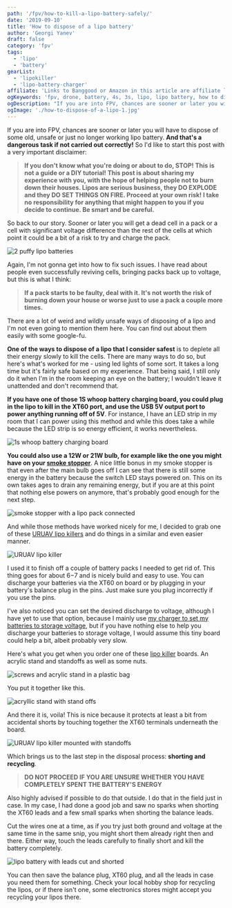 ```yaml
---
path: '/fpv/how-to-kill-a-lipo-battery-safely/'
date: '2019-09-10'
title: 'How to dispose of a lipo battery'
author: 'Georgi Yanev'
draft: false
category: 'fpv'
tags:
  - 'lipo'
  - 'battery'
gearList:
  - 'lipokiller'
  - 'lipo-battery-charger'
affiliate: 'Links to Banggood or Amazon in this article are affiliate links and would support the blog if used to make a purchase.'
ogKeywords: 'fpv, drone, battery, 4s, 3s, lipo, lipo battery, how to dispose of a lipo battery, how to kill a lipo battery, how to kill a lipo battery safely, dispose of a lipo battery'
ogDescription: "If you are into FPV, chances are sooner or later you will have to dispose of some old, unsafe or just no longer working lipo battery. And that's a dangerous task if not carried out correctly! So I'd like to start this post with a very important disclaimer..."
ogImage: './how-to-dispose-of-a-lipo-1.jpg'
---
```


If you are into FPV, chances are sooner or later you will have to dispose of some old, unsafe or just no longer working lipo battery. **And that's a dangerous task if not carried out correctly!** So I'd like to start this post with a very important disclaimer:

> **If you don't know what you're doing or about to do, STOP! This is not a guide or a DIY tutorial! This post is about sharing my experience with you, with the hope of helping people not to burn down their houses. Lipos are serious business, they DO EXPLODE and they DO SET THINGS ON FIRE. Proceed at your own risk! I take no responsibility for anything that might happen to you if you decide to continue. Be smart and be careful.**

So back to our story. Sooner or later you will get a dead cell in a pack or a cell with significant voltage difference than the rest of the cells at which point it could be a bit of a risk to try and charge the pack.

![2 puffy lipo batteries](how-to-dispose-of-a-lipo-1.jpg)

Again, I'm not gonna get into how to fix such issues. I have read about people even successfully reviving cells, bringing packs back up to voltage, but this is what I think:

> **If a pack starts to be faulty, deal with it. It's not worth the risk of burning down your house or worse just to use a pack a couple more times.**

There are a lot of weird and wildly unsafe ways of disposing of a lipo and I'm not even going to mention them here. You can find out about them easily with some google-fu.

**One of the ways to dispose of a lipo that I consider safest** is to deplete all their energy slowly to kill the cells. There are many ways to do so, but here's what's worked for me - using led lights of some sort. It takes a long time but it's fairly safe based on my experience. That being said, I still only do it when I'm in the room keeping an eye on the battery; I wouldn't leave it unattended and don't recommend that.

**If you have one of those 1S whoop battery charging board, you could plug in the lipo to kill in the XT60 port, and use the USB 5V output port to power anything running off of 5V**. For instance, I have an LED strip in my room that I can power using this method and while this does take a while because the LED strip is so energy efficient, it works nevertheless.

![1s whoop battery charging board](how-to-dispose-of-a-lipo-7.jpg)

**You could also use a 12W or 21W bulb, for example like the one you might have on your [smoke stopper][2]**. A nice little bonus in my smoke stopper is that even after the main bulb goes off I can see that there is still some energy in the battery because the switch LED stays powered on. This on its own takes ages to drain any remaining energy, but if you are at this point that nothing else powers on anymore, that's probably good enough for the next step.

![smoke stopper with a lipo pack connected](how-to-dispose-of-a-lipo-8.jpg)

And while those methods have worked nicely for me, I decided to grab one of these [URUAV lipo killers][1] and do things in a similar and even easier manner.

![URUAV lipo killer](how-to-dispose-of-a-lipo-2.jpg)

I used it to finish off a couple of battery packs I needed to get rid of. This thing goes for about $6-$7 and is nicely build and easy to use. You can discharge your batteries via the XT60 on board or by plugging in your battery's balance plug in the pins. Just make sure you plug incorrectly if you use the pins.

I've also noticed you can set the desired discharge to voltage, although I have yet to use that option, because I mainly use [my charger to set my batteries to storage voltage][3], but if you have nothing else to help you discharge your batteries to storage voltage, I would assume this tiny board could help a bit, albeit probably very slow.

Here's what you get when you order one of these [lipo killer][1] boards. An acrylic stand and standoffs as well as some nuts.

![screws and acrylic stand in a plastic bag](how-to-dispose-of-a-lipo-3.jpg)

You put it together like this.

![acryllic stand with stand offs](how-to-dispose-of-a-lipo-4.jpg)

And there it is, voila! This is nice because it protects at least a bit from accidental shorts by touching together the XT60 terminals underneath the board.

![URUAV lipo killer mounted with standoffs](how-to-dispose-of-a-lipo-5.jpg)

Which brings us to the last step in the disposal process: **shorting and recycling**.

> **DO NOT PROCEED IF YOU ARE UNSURE WHETHER YOU HAVE COMPLETELY SPENT THE BATTERY'S ENERGY**

Also highly advised if possible to do that outside. I do that in the field just in case. In my case, I had done a good job and saw no sparks when shorting the XT60 leads and a few small sparks when shorting the balance leads.

Cut the wires one at a time, as if you try just both ground and voltage at the same time in the same snip, you might short them already right then and there. Either way, touch the leads carefully to finally short and kill the battery completely.

![lipo battery with leads cut and shorted](how-to-dispose-of-a-lipo-6.jpg)

You can then save the balance plug, XT60 plug, and all the leads in case you need them for something. Check your local hobby shop for recycling the lipos, or if there isn't one, some electronics stores might accept you recycling your lipos there.

[0]: Linkslist
[1]: https://bit.ly/lipo-killer
[2]: /fpv/make-a-smoke-stopper/
[3]: https://bit.ly/imax-b6-lipo-charger
